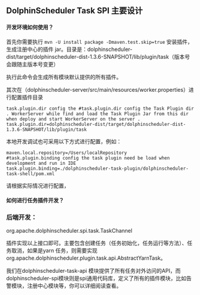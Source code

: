 ## DolphinScheduler Task SPI 主要设计

#### 开发环境如何使用？

首先你需要执行 `mvn -U install package -Dmaven.test.skip=true` 安装插件，生成注册中心的插件 jar。目录是：dolphinscheduler-dist/target/dolphinscheduler-dist-1.3.6-SNAPSHOT/lib/plugin/task（版本号会跟随主版本号变更）

执行此命令会生成所有模块默认提供的所有插件。

其次在（dolphinscheduler-server/src/main/resources/worker.properties）进行配置插件目录
```
task.plugin.dir config the #task.plugin.dir config the Task Plugin dir . WorkerServer while find and load the Task Plugin Jar from this dir when deploy and start WorkerServer on the server .
task.plugin.dir=dolphinscheduler-dist/target/dolphinscheduler-dist-1.3.6-SNAPSHOT/lib/plugin/task
```
本地开发调试也可采用以下方式进行配置，例如：
```
maven.local.repository=/Users/localRepository
#task.plugin.binding config the task plugin need be load when development and run in IDE
task.plugin.binding=./dolphinscheduler-task-plugin/dolphinscheduler-task-shell/pom.xml
```
请根据实际情况进行配置，

#### 如何进行任务插件开发？

### 后端开发：

org.apache.dolphinscheduler.spi.task.TaskChannel

插件实现以上接口即可。主要包含创建任务（任务初始化，任务运行等方法）、任务取消，如果是yarn 任务，则需要实现org.apache.dolphinscheduler.plugin.task.api.AbstractYarnTask。

我们在dolphinscheduler-task-api 模块提供了所有任务对外访问的API，而dolphinscheduler-spi模块则是spi通用代码库，定义了所有的插件模块，比如告警模块，注册中心模块等，你可以详细阅读查看。
